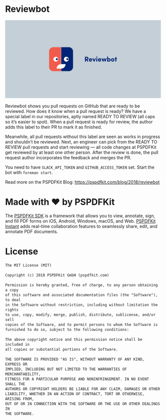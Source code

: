 # Reviewbot

[![](https://github.com/PSPDFKit-labs/reviewbot/blob/master/reviewbot.png?raw=true)](https://pspdfkit.com/blog/2018/reviewbot/)

Reviewbot shows you pull requests on GitHub that are ready to be reviewed. How does it know when a pull request is ready? We have a special label in our repositories, aptly named READY TO REVIEW (all caps so it’s easier to spot). When a pull request is ready for review, the author adds this label to their PR to mark it as finished.

Meanwhile, all pull requests without this label are seen as works in progress and shouldn’t be reviewed. Next, an engineer can pick from the READY TO REVIEW pull requests and start reviewing — all code changes at PSPDFKit get reviewed by at least one other person. After the review is done, the pull request author incorporates the feedback and merges the PR.

You need to have `SLACK_API_TOKEN` and `GITHUB_ACCESS_TOKEN` set. Start the bot with `foreman start`.

Read more on the PSPDFKit Blog: https://pspdfkit.com/blog/2018/reviewbot

# Made with ❤️ by PSPDFKit

The [PSPDFKit SDK](https://pspdfkit.com/pdf-sdk/) is a framework that allows you to view, annotate, sign, and fill PDF forms on iOS, Android, Windows, macOS, and Web. [PSPDFKit Instant](https://pspdfkit.com/instant/) adds real-time collaboration features to seamlessly share, edit, and annotate PDF documents.

# License

```
The MIT License (MIT)

Copyright (c) 2018 PSPDFKit GmbH (pspdfkit.com)

Permission is hereby granted, free of charge, to any person obtaining a copy
of this software and associated documentation files (the "Software"), to deal
in the Software without restriction, including without limitation the rights
to use, copy, modify, merge, publish, distribute, sublicense, and/or sell
copies of the Software, and to permit persons to whom the Software is
furnished to do so, subject to the following conditions:

The above copyright notice and this permission notice shall be included in
all copies or substantial portions of the Software.

THE SOFTWARE IS PROVIDED "AS IS", WITHOUT WARRANTY OF ANY KIND, EXPRESS OR
IMPLIED, INCLUDING BUT NOT LIMITED TO THE WARRANTIES OF MERCHANTABILITY,
FITNESS FOR A PARTICULAR PURPOSE AND NONINFRINGEMENT. IN NO EVENT SHALL THE
AUTHORS OR COPYRIGHT HOLDERS BE LIABLE FOR ANY CLAIM, DAMAGES OR OTHER
LIABILITY, WHETHER IN AN ACTION OF CONTRACT, TORT OR OTHERWISE, ARISING FROM,
OUT OF OR IN CONNECTION WITH THE SOFTWARE OR THE USE OR OTHER DEALINGS IN
THE SOFTWARE.
```
